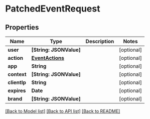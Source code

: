 # PatchedEventRequest

## Properties
Name | Type | Description | Notes
------------ | ------------- | ------------- | -------------
**user** | **[String: JSONValue]** |  | [optional] 
**action** | [**EventActions**](EventActions.md) |  | [optional] 
**app** | **String** |  | [optional] 
**context** | **[String: JSONValue]** |  | [optional] 
**clientIp** | **String** |  | [optional] 
**expires** | **Date** |  | [optional] 
**brand** | **[String: JSONValue]** |  | [optional] 

[[Back to Model list]](../README.md#documentation-for-models) [[Back to API list]](../README.md#documentation-for-api-endpoints) [[Back to README]](../README.md)


